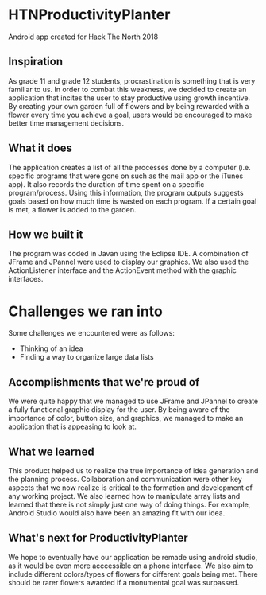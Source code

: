 # HTNProductivityPlanter
Android app created for Hack The North 2018

## Inspiration
As grade 11 and grade 12 students, procrastination is something that is very familiar to us. In order to combat this weakness, we decided to create an application that incites the user to stay productive using growth incentive. By creating your own garden full of flowers and by being rewarded with a flower every time you achieve a goal, users would be encouraged to make better time management decisions. 

## What it does
The application creates a list of all the processes done by a computer (i.e. specific programs that were gone on such as the mail app or the iTunes app). It also records the duration of time spent on a specific program/process. Using this information, the program outputs suggests goals based on how much time is wasted on each program. If a certain goal is met, a flower is added to the garden.

## How we built it
The program was coded in Javan using the Eclipse IDE. A combination of JFrame and JPannel were used to display our graphics. We also used the ActionListener interface and the ActionEvent method with the graphic interfaces. 

# Challenges we ran into
Some challenges we encountered were as follows: 
- Thinking of an idea
- Finding a way to organize large data lists

## Accomplishments that we're proud of
We were quite happy that we managed to use JFrame and JPannel to create a fully functional graphic display for the user. By being aware of the importance of color, button size, and graphics, we managed to make an application that is appeasing to look at. 

## What we learned
This product helped us to realize the true importance of idea generation and the planning process. Collaboration and communication were other key aspects that we now realize is critical to the formation and development of any working project. We also learned how to manipulate array lists and learned that there is not simply just one way of doing things. For example, Android Studio would also have been an amazing fit with our idea.

## What's next for ProductivityPlanter
We hope to eventually have our application be remade using android studio, as it would be even more acccessible on a phone interface. We also aim to include different colors/types of flowers for different goals being met. There should be rarer flowers awarded if a monumental goal was surpassed. 
